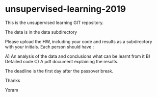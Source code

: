 # unsupervised-learning-2019

This is the unsupervised learning GIT repository. 

The data is in the data subdirectory

Please upload the HW, including your code and results as a subdirectory with your initials. Each person should have :

A) An analysis of the data and conclusions what can be learnt from it
B) Detailed code 
C) A pdf document explaining the results. 

The deadline is the first day after the passover break.

Thanks

Yoram 
